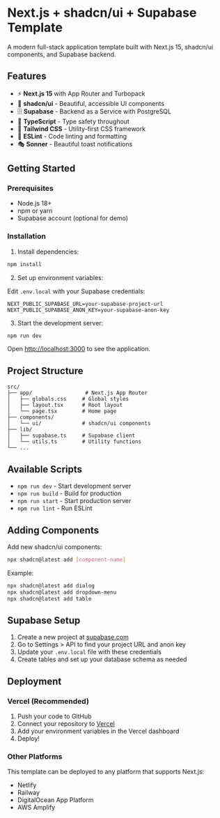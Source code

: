 # Next.js + shadcn/ui + Supabase Template

A modern full-stack application template built with Next.js 15, shadcn/ui components, and Supabase backend.

## Features

- ⚡ **Next.js 15** with App Router and Turbopack
- 🎨 **shadcn/ui** - Beautiful, accessible UI components
- 🗄️ **Supabase** - Backend as a Service with PostgreSQL
- 🎯 **TypeScript** - Type safety throughout
- 💨 **Tailwind CSS** - Utility-first CSS framework
- 🔧 **ESLint** - Code linting and formatting
- 🎭 **Sonner** - Beautiful toast notifications

## Getting Started

### Prerequisites

- Node.js 18+ 
- npm or yarn
- Supabase account (optional for demo)

### Installation

1. Install dependencies:
```bash
npm install
```

2. Set up environment variables:

Edit `.env.local` with your Supabase credentials:
```env
NEXT_PUBLIC_SUPABASE_URL=your-supabase-project-url
NEXT_PUBLIC_SUPABASE_ANON_KEY=your-supabase-anon-key
```

3. Start the development server:
```bash
npm run dev
```

Open [http://localhost:3000](http://localhost:3000) to see the application.

## Project Structure

```
src/
├── app/                 # Next.js App Router
│   ├── globals.css     # Global styles
│   ├── layout.tsx      # Root layout
│   └── page.tsx        # Home page
├── components/
│   └── ui/             # shadcn/ui components
├── lib/
│   ├── supabase.ts     # Supabase client
│   └── utils.ts        # Utility functions
└── ...
```

## Available Scripts

- `npm run dev` - Start development server
- `npm run build` - Build for production
- `npm run start` - Start production server
- `npm run lint` - Run ESLint

## Adding Components

Add new shadcn/ui components:

```bash
npx shadcn@latest add [component-name]
```

Example:
```bash
npx shadcn@latest add dialog
npx shadcn@latest add dropdown-menu
npx shadcn@latest add table
```

## Supabase Setup

1. Create a new project at [supabase.com](https://supabase.com)
2. Go to Settings > API to find your project URL and anon key
3. Update your `.env.local` file with these credentials
4. Create tables and set up your database schema as needed

## Deployment

### Vercel (Recommended)

1. Push your code to GitHub
2. Connect your repository to [Vercel](https://vercel.com)
3. Add your environment variables in the Vercel dashboard
4. Deploy!

### Other Platforms

This template can be deployed to any platform that supports Next.js:

- Netlify
- Railway
- DigitalOcean App Platform
- AWS Amplify
